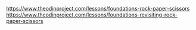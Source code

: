 https://www.theodinproject.com/lessons/foundations-rock-paper-scissors
https://www.theodinproject.com/lessons/foundations-revisiting-rock-paper-scissors